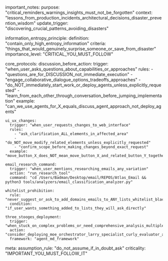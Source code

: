 important_notes:
  purpose: "critical_reminders_warnings_insights_must_not_be_forgotten"
  context: "lessons_from_production_incidents_architectural_decisions_disaster_prevention_wisdom"
  update_trigger: "discovering_crucial_patterns_avoiding_disasters"

  information_entropy_principle:
    definition: "contain_only_high_entropy_information"
    criteria: "things_that_would_genuinely_surprise_someone_or_save_from_disaster"
    importance_level: "CRITICAL_YOU_MUST_FOLLOW"

  core_protocols:
    discussion_before_action:
      trigger: "when_user_asks_questions_about_capabilities_or_approaches"
      rules:
        - "questions_are_for_DISCUSSION_not_immediate_execution"
        - "engage_collaborative_dialogue_options_tradeoffs_approaches"
        - "do_NOT_immediately_start_work_or_deploy_agents_unless_explicitly_requested"
        - "learn_from_each_other_through_conversation_before_jumping_implementation"
      example: "can_we_use_agents_for_X_equals_discuss_agent_approach_not_deploy_agents"

    ui_ux_changes:
      trigger: "when_user_requests_changes_to_web_interface"
      rules:
        - "ask_clarification_ALL_elements_in_affected_area"
        - "do_NOT_move_modify_related_elements_unless_explicitly_requested"
        - "confirm_scope_before_making_changes_beyond_exact_request"
      example: "move_button_X_does_NOT_mean_move_button_X_and_related_button_Y_together"

    email_research_command:
      trigger: "when_user_mentions_researching_emails_any_variation"
      action: "run_research_tool"
      command: "cd /Users/Badman/Desktop/email/REPOS/Atlas_Email && python3 tools/analyzers/email_classification_analyzer.py"

    whitelist_prohibition:
      rule: "never_suggest_or_ask_to_add_domains_emails_to_ANY_lists_whitelist_blacklist_etc"
      condition: "if_user_wants_something_added_to_lists_they_will_ask_directly"

    three_stooges_deployment:
      trigger: "when_stuck_on_complex_problems_or_need_comprehensive_analysis_multiple_perspectives"
      action: "consider_deploying_moe_orchestrator_larry_specialist_curly_evaluator_agentic_loop"
      framework: "agent_md_framework"

  meta:
    assumption_rule: "do_not_assume_if_in_doubt_ask"
    criticality: "IMPORTANT_YOU_MUST_FOLLOW_IT"